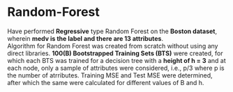 # Random-Forest
Have performed **Regressive** type Random Forest on the **Boston dataset**, wherein **medv is the label and there are 13 attributes**.   
Algorithm for Random Forest was created from scratch without using any direct libraries.
**100(B) Bootstrapped Training Sets (BTS)** were created, for which each BTS was trained for a decision tree with a **height of h = 3** and at each node, only a sample of attributes were considered, i.e., p/3 where p is the number of atrributes.
Training MSE and Test MSE were determined, after which the same were calculated for different values of B and h.
